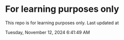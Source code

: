 # For learning purposes only
This repo is for learning purposes only.
Last updated at

Tuesday, November 12, 2024 6:41:49 AM

